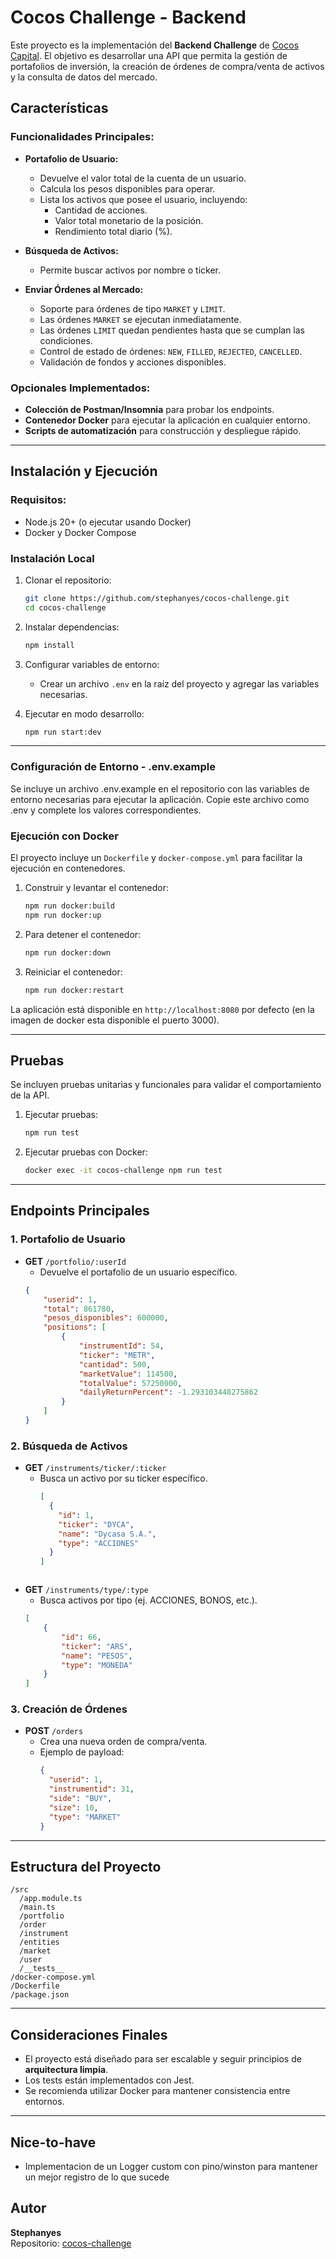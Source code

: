# Cocos Challenge - Backend

Este proyecto es la implementación del **Backend Challenge** de [Cocos Capital](https://github.com/cocos-capital/cocos-challenge/blob/main/backend-challenge.md). El objetivo es desarrollar una API que permita la gestión de portafolios de inversión, la creación de órdenes de compra/venta de activos y la consulta de datos del mercado.

## Características

### Funcionalidades Principales:
- **Portafolio de Usuario:**
  - Devuelve el valor total de la cuenta de un usuario.
  - Calcula los pesos disponibles para operar.
  - Lista los activos que posee el usuario, incluyendo:
    - Cantidad de acciones.
    - Valor total monetario de la posición.
    - Rendimiento total diario (%).

- **Búsqueda de Activos:**
  - Permite buscar activos por nombre o ticker.

- **Enviar Órdenes al Mercado:**
  - Soporte para órdenes de tipo `MARKET` y `LIMIT`.
  - Las órdenes `MARKET` se ejecutan inmediatamente.
  - Las órdenes `LIMIT` quedan pendientes hasta que se cumplan las condiciones.
  - Control de estado de órdenes: `NEW`, `FILLED`, `REJECTED`, `CANCELLED`.
  - Validación de fondos y acciones disponibles.

### Opcionales Implementados:
- **Colección de Postman/Insomnia** para probar los endpoints.
- **Contenedor Docker** para ejecutar la aplicación en cualquier entorno.
- **Scripts de automatización** para construcción y despliegue rápido.

---

## Instalación y Ejecución

### Requisitos:
- Node.js 20+ (o ejecutar usando Docker)
- Docker y Docker Compose

### Instalación Local

1. Clonar el repositorio:
   ```bash
   git clone https://github.com/stephanyes/cocos-challenge.git
   cd cocos-challenge
   ```

2. Instalar dependencias:
   ```bash
   npm install
   ```

3. Configurar variables de entorno:
   - Crear un archivo `.env` en la raíz del proyecto y agregar las variables necesarias.

4. Ejecutar en modo desarrollo:
   ```bash
   npm run start:dev
   ```

---

### Configuración de Entorno - .env.example

Se incluye un archivo .env.example en el repositorio con las variables de entorno necesarias para ejecutar la aplicación. Copie este archivo como .env y complete los valores correspondientes.

### Ejecución con Docker

El proyecto incluye un `Dockerfile` y `docker-compose.yml` para facilitar la ejecución en contenedores.

1. Construir y levantar el contenedor:
   ```bash
   npm run docker:build
   npm run docker:up
   ```

2. Para detener el contenedor:
   ```bash
   npm run docker:down
   ```

3. Reiniciar el contenedor:
   ```bash
   npm run docker:restart
   ```

La aplicación está disponible en `http://localhost:8080` por defecto (en la imagen de docker esta disponible el puerto 3000).

---

## Pruebas

Se incluyen pruebas unitarias y funcionales para validar el comportamiento de la API.

1. Ejecutar pruebas:
   ```bash
   npm run test
   ```

2. Ejecutar pruebas con Docker:
   ```bash
   docker exec -it cocos-challenge npm run test
   ```

---

## Endpoints Principales

### 1. Portafolio de Usuario
- **GET** `/portfolio/:userId`
  - Devuelve el portafolio de un usuario específico.
  ```json
  {
      "userid": 1,
      "total": 861780,
      "pesos_disponibles": 600000,
      "positions": [
          {
              "instrumentId": 54,
              "ticker": "METR",
              "cantidad": 500,
              "marketValue": 114500,
              "totalValue": 57250000,
              "dailyReturnPercent": -1.293103448275862
          }
      ]
  }
  ```

### 2. Búsqueda de Activos
- **GET** `/instruments/ticker/:ticker`
  - Busca un activo por su ticker específico.
    ```json
    [
      {
        "id": 1,
        "ticker": "DYCA",
        "name": "Dycasa S.A.",
        "type": "ACCIONES"
      }
    ]
  ```
- **GET** `/instruments/type/:type`
  - Busca activos por tipo (ej. ACCIONES, BONOS, etc.).
  ```json
  [
      {
          "id": 66,
          "ticker": "ARS",
          "name": "PESOS",
          "type": "MONEDA"
      }
  ]
  ```

### 3. Creación de Órdenes
- **POST** `/orders`
  - Crea una nueva orden de compra/venta.
  - Ejemplo de payload:
    ```json
    {
      "userid": 1,
      "instrumentid": 31,
      "side": "BUY",
      "size": 10,
      "type": "MARKET"
    }
    ```

---

## Estructura del Proyecto

```
/src
  /app.module.ts
  /main.ts
  /portfolio
  /order
  /instrument
  /entities
  /market
  /user
  /__tests__
/docker-compose.yml
/Dockerfile
/package.json
```

---

## Consideraciones Finales

- El proyecto está diseñado para ser escalable y seguir principios de **arquitectura limpia**.
- Los tests están implementados con Jest.
- Se recomienda utilizar Docker para mantener consistencia entre entornos.

---

## Nice-to-have

- Implementacion de un Logger custom con pino/winston para mantener un mejor registro de lo que sucede


## Autor
**Stephanyes**  
Repositorio: [cocos-challenge](https://github.com/stephanyes/cocos-challenge)

